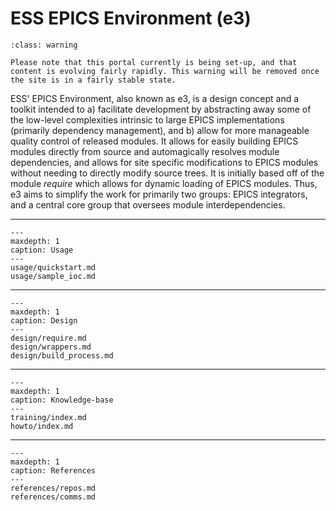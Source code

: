 # ESS EPICS Environment (e3)

```{admonition} Under Construction
:class: warning

Please note that this portal currently is being set-up, and that content is evolving fairly rapidly. This warning will be removed once the site is in a fairly stable state.
```

ESS' EPICS Environment, also known as e3, is a design concept and a toolkit intended to a) facilitate development by abstracting away some of the low-level complexities intrinsic to large EPICS implementations (primarily dependency management), and b) allow for more manageable quality control of released modules. It allows for easily building EPICS modules directly from source and automagically resolves module dependencies, and allows for site specific modifications to EPICS modules without needing to directly modify source trees. It is initially based off of the module *require* which allows for dynamic loading of EPICS modules. Thus, e3 aims to simplify the work for primarily two groups: EPICS integrators, and a central core group that oversees module interdependencies.

---

```{toctree}
---
maxdepth: 1
caption: Usage
---
usage/quickstart.md
usage/sample_ioc.md
```

---

```{toctree}
---
maxdepth: 1
caption: Design
---
design/require.md
design/wrappers.md
design/build_process.md
```

---

```{toctree}
---
maxdepth: 1
caption: Knowledge-base
---
training/index.md
howto/index.md
```

---

```{toctree}
---
maxdepth: 1
caption: References
---
references/repos.md
references/comms.md
```
